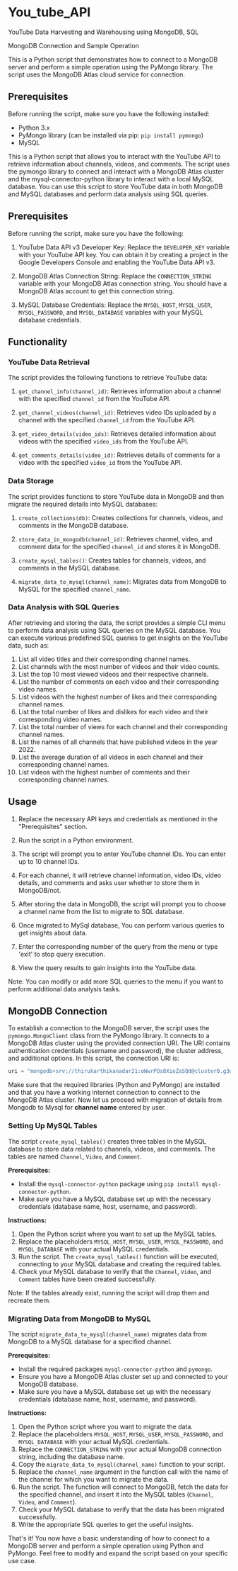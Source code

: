 # You_tube_API

YouTube Data Harvesting and Warehousing using MongoDB, SQL


MongoDB Connection and Sample Operation

This is a Python script that demonstrates how to connect to a MongoDB server and perform a simple operation using the PyMongo library. The script uses the MongoDB Atlas cloud service for connection.

## Prerequisites

Before running the script, make sure you have the following installed:

- Python 3.x
- PyMongo library (can be installed via pip: `pip install pymongo`)
- MySQL


This is a Python script that allows you to interact with the YouTube API to retrieve information about channels, videos, and comments. The script uses the pymongo library to connect and interact with a MongoDB Atlas cluster and the mysql-connector-python library to interact with a local MySQL database. You can use this script to store YouTube data in both MongoDB and MySQL databases and perform data analysis using SQL queries.

## Prerequisites

Before running the script, make sure you have the following:

1. YouTube Data API v3 Developer Key: Replace the `DEVELOPER_KEY` variable with your YouTube API key. You can obtain it by creating a project in the Google Developers Console and enabling the YouTube Data API v3.

2. MongoDB Atlas Connection String: Replace the `CONNECTION_STRING` variable with your MongoDB Atlas connection string. You should have a MongoDB Atlas account to get this connection string.

3. MySQL Database Credentials: Replace the `MYSQL_HOST`, `MYSQL_USER`, `MYSQL_PASSWORD`, and `MYSQL_DATABASE` variables with your MySQL database credentials.

## Functionality

### YouTube Data Retrieval

The script provides the following functions to retrieve YouTube data:

1. `get_channel_info(channel_id)`: Retrieves information about a channel with the specified `channel_id` from the YouTube API.

2. `get_channel_videos(channel_id)`: Retrieves video IDs uploaded by a channel with the specified `channel_id` from the YouTube API.

3. `get_video_details(video_ids)`: Retrieves detailed information about videos with the specified `video_ids` from the YouTube API.

4. `get_comments_details(video_id)`: Retrieves details of comments for a video with the specified `video_id` from the YouTube API.

### Data Storage

The script provides functions to store YouTube data in MongoDB and then migrate the required details into MySQL databases:

1. `create_collections(db)`: Creates collections for channels, videos, and comments in the MongoDB database.

2. `store_data_in_mongodb(channel_id)`: Retrieves channel, video, and comment data for the specified `channel_id` and stores it in MongoDB.

3. `create_mysql_tables()`: Creates tables for channels, videos, and comments in the MySQL database.

4. `migrate_data_to_mysql(channel_name)`: Migrates data from MongoDB to MySQL for the specified `channel_name`.

### Data Analysis with SQL Queries

After retrieving and storing the data, the script provides a simple CLI menu to perform data analysis using SQL queries on the MySQL database. You can execute various predefined SQL queries to get insights on the YouTube data, such as:

1. List all video titles and their corresponding channel names.
2. List channels with the most number of videos and their video counts.
3. List the top 10 most viewed videos and their respective channels.
4. List the number of comments on each video and their corresponding video names.
5. List videos with the highest number of likes and their corresponding channel names.
6. List the total number of likes and dislikes for each video and their corresponding video names.
7. List the total number of views for each channel and their corresponding channel names.
8. List the names of all channels that have published videos in the year 2022.
9. List the average duration of all videos in each channel and their corresponding channel names.
10. List videos with the highest number of comments and their corresponding channel names.

## Usage

1. Replace the necessary API keys and credentials as mentioned in the "Prerequisites" section.

2. Run the script in a Python environment.

3. The script will prompt you to enter YouTube channel IDs. You can enter up to 10 channel IDs.

4. For each channel, it will retrieve channel information, video IDs, video details, and comments and asks user whether to store them in MongoDB/not.

5. After storing the data in MongoDB, the script will prompt you to choose a channel name from the list to migrate to SQL database.

6. Once migrated to MySql database, You can perform various queries to get insights about data.
   
7. Enter the corresponding number of the query from the menu or type 'exit' to stop query execution.

9. View the query results to gain insights into the YouTube data.

Note: You can modify or add more SQL queries to the menu if you want to perform additional data analysis tasks.

## MongoDB Connection

To establish a connection to the MongoDB server, the script uses the `pymongo.MongoClient` class from the PyMongo library. It connects to a MongoDB Atlas cluster using the provided connection URI. The URI contains authentication credentials (username and password), the cluster address, and additional options. In this script, the connection URI is:

```python
uri = "mongodb+srv://thirukarthikanadar21:oWwrPOs8XioZaSQd@cluster0.g3gasa2.mongodb.net/?retryWrites=true&w=majority"
```

Make sure that the required libraries (Python and PyMongo) are installed and that you have a working internet connection to connect to the MongoDB Atlas cluster.
Now let us proceed with migration of details from Mongodb to Mysql for **channel name** entered by user.

### Setting Up MySQL Tables

The script `create_mysql_tables()` creates three tables in the MySQL database to store data related to channels, videos, and comments. The tables are named `Channel`, `Video`, and `Comment`.

**Prerequisites:**

- Install the `mysql-connector-python` package using `pip install mysql-connector-python`.
- Make sure you have a MySQL database set up with the necessary credentials (database name, host, username, and password).

**Instructions:**

1. Open the Python script where you want to set up the MySQL tables.
2. Replace the placeholders `MYSQL_HOST`, `MYSQL_USER`, `MYSQL_PASSWORD`, and `MYSQL_DATABASE` with your actual MySQL credentials.
3. Run the script. The `create_mysql_tables()` function will be executed, connecting to your MySQL database and creating the required tables.
4. Check your MySQL database to verify that the `Channel`, `Video`, and `Comment` tables have been created successfully.

Note: If the tables already exist, running the script will drop them and recreate them.

### Migrating Data from MongoDB to MySQL

The script `migrate_data_to_mysql(channel_name)` migrates data from MongoDB to a MySQL database for a specified channel.

**Prerequisites:**

- Install the required packages `mysql-connector-python` and `pymongo`.
- Ensure you have a MongoDB Atlas cluster set up and connected to your MongoDB database.
- Make sure you have a MySQL database set up with the necessary credentials (database name, host, username, and password).

**Instructions:**

1. Open the Python script where you want to migrate the data.
2. Replace the placeholders `MYSQL_HOST`, `MYSQL_USER`, `MYSQL_PASSWORD`, and `MYSQL_DATABASE` with your actual MySQL credentials.
3. Replace the `CONNECTION_STRING` with your actual MongoDB connection string, including the database name.
4. Copy the `migrate_data_to_mysql(channel_name)` function to your script.
5. Replace the `channel_name` argument in the function call with the name of the channel for which you want to migrate the data.
6. Run the script. The function will connect to MongoDB, fetch the data for the specified channel, and insert it into the MySQL tables (`Channel`, `Video`, and `Comment`).
7. Check your MySQL database to verify that the data has been migrated successfully.
8. Write the appropriate SQL queries to get the useful insights.

That's it! You now have a basic understanding of how to connect to a MongoDB server and perform a simple operation using Python and PyMongo. Feel free to modify and expand the script based on your specific use case.

